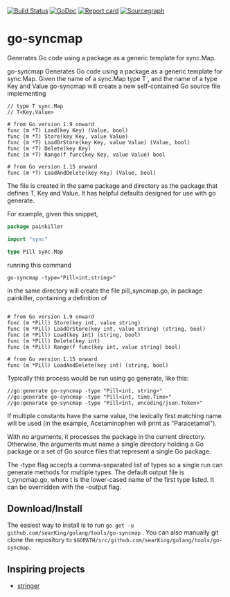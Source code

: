 [![Build Status](https://travis-ci.org/searKing/travis-ci.svg?branch=go-syncmap)](https://travis-ci.org/searKing/travis-ci)
[![GoDoc](https://godoc.org/github.com/searKing/golang/tools/go-syncmap?status.svg)](https://godoc.org/github.com/searKing/golang/tools/go-syncmap)
[![Report card](https://goreportcard.com/badge/github.com/searKing/golang/tools/go-syncmap)](https://goreportcard.com/report/github.com/searKing/golang/tools/go-syncmap)
[![Sourcegraph](https://sourcegraph.com/github.com/searKing/golang/-/badge.svg)](https://sourcegraph.com/github.com/searKing/travis-ci@go-syncmap?badge)

# go-syncmap

Generates Go code using a package as a generic template for sync.Map.

go-syncmap Generates Go code using a package as a generic template for sync.Map. Given the name of a sync.Map type T ,
and the name of a type Key and Value go-syncmap will create a new self-contained Go source file implementing

```
// type T sync.Map
// T<Key,Value>

# from Go version 1.9 onward 
func (m *T) Load(key Key) (Value, bool)
func (m *T) Store(key Key, value Value)
func (m *T) LoadOrStore(key Key, value Value) (Value, bool)
func (m *T) Delete(key Key)
func (m *T) Range(f func(key Key, value Value) bool

# from Go version 1.15 onward 
func (m *T) LoadAndDelete(key Key) (Value, bool)
```

The file is created in the same package and directory as the package that defines T, Key and Value. It has helpful
defaults designed for use with go generate.

For example, given this snippet,

```go
package painkiller

import "sync"

type Pill sync.Map
```

running this command

```
go-syncmap -type="Pill<int,string>"
```

in the same directory will create the file pill_syncmap.go, in package painkiller, containing a definition of

```

# from Go version 1.9 onward 
func (m *Pill) Store(key int, value string)
func (m *Pill) LoadOrStore(key int, value string) (string, bool)
func (m *Pill) Load(key int) (string, bool)
func (m *Pill) Delete(key int)
func (m *Pill) Range(f func(key int, value string) bool)

# from Go version 1.15 onward 
func (m *Pill) LoadAndDelete(key int) (string, bool)
```

Typically this process would be run using go generate, like this:

```
//go:generate go-syncmap -type "Pill<int, string>"
//go:generate go-syncmap -type "Pill<int, time.Time>"
//go:generate go-syncmap -type "Pill<int, encoding/json.Token>"
```

If multiple constants have the same value, the lexically first matching name will be used (in the example, Acetaminophen
will print as "Paracetamol").

With no arguments, it processes the package in the current directory. Otherwise, the arguments must name a single
directory holding a Go package or a set of Go source files that represent a single Go package.

The -type flag accepts a comma-separated list of types so a single run can generate methods for multiple types. The
default output file is t_syncmap.go, where t is the lower-cased name of the first type listed. It can be overridden with
the -output flag.

## Download/Install

The easiest way to install is to run `go get -u github.com/searKing/golang/tools/go-syncmap`
. You can also manually git clone the repository to `$GOPATH/src/github.com/searKing/golang/tools/go-syncmap`.

## Inspiring projects

* [stringer](https://godoc.org/golang.org/x/tools/cmd/stringer)
